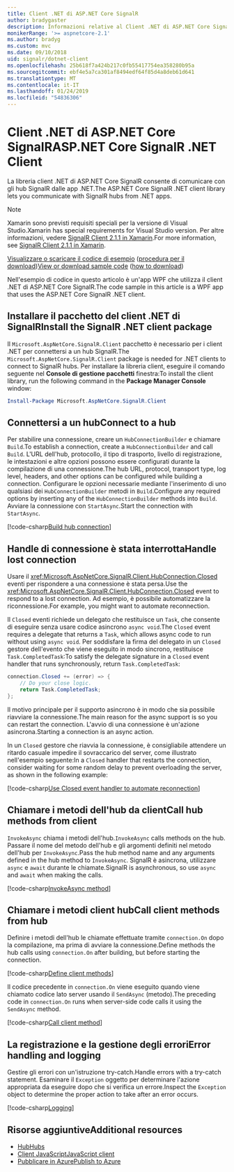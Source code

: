 ```yaml
---
title: Client .NET di ASP.NET Core SignalR
author: bradygaster
description: Informazioni relative al Client .NET di ASP.NET Core SignalR
monikerRange: '>= aspnetcore-2.1'
ms.author: bradyg
ms.custom: mvc
ms.date: 09/10/2018
uid: signalr/dotnet-client
ms.openlocfilehash: 25b618f7a424b217c0fb55417754ea358280b95a
ms.sourcegitcommit: ebf4e5a7ca301af8494edf64f85d4a8deb61d641
ms.translationtype: MT
ms.contentlocale: it-IT
ms.lasthandoff: 01/24/2019
ms.locfileid: "54836306"
---
```

# <a name="aspnet-core-signalr-net-client"></a><span data-ttu-id="64f4d-103">Client .NET di ASP.NET Core SignalR</span><span class="sxs-lookup"><span data-stu-id="64f4d-103">ASP.NET Core SignalR .NET Client</span></span>

<span data-ttu-id="64f4d-104">La libreria client .NET di ASP.NET Core SignalR consente di comunicare con gli hub SignalR dalle app .NET.</span><span class="sxs-lookup"><span data-stu-id="64f4d-104">The ASP.NET Core SignalR .NET client library lets you communicate with SignalR hubs from .NET apps.</span></span>

> [!NOTE]
> <span data-ttu-id="64f4d-105">Xamarin sono previsti requisiti speciali per la versione di Visual Studio.</span><span class="sxs-lookup"><span data-stu-id="64f4d-105">Xamarin has special requirements for Visual Studio version.</span></span> <span data-ttu-id="64f4d-106">Per altre informazioni, vedere [SignalR Client 2.1.1 in Xamarin](https://github.com/aspnet/Announcements/issues/305).</span><span class="sxs-lookup"><span data-stu-id="64f4d-106">For more information, see [SignalR Client 2.1.1 in Xamarin](https://github.com/aspnet/Announcements/issues/305).</span></span>

<span data-ttu-id="64f4d-107">[Visualizzare o scaricare il codice di esempio](https://github.com/aspnet/Docs/tree/master/aspnetcore/signalr/dotnet-client/sample) ([procedura per il download](xref:index#how-to-download-a-sample))</span><span class="sxs-lookup"><span data-stu-id="64f4d-107">[View or download sample code](https://github.com/aspnet/Docs/tree/master/aspnetcore/signalr/dotnet-client/sample) ([how to download](xref:index#how-to-download-a-sample))</span></span>

<span data-ttu-id="64f4d-108">Nell'esempio di codice in questo articolo è un'app WPF che utilizza il client .NET di ASP.NET Core SignalR.</span><span class="sxs-lookup"><span data-stu-id="64f4d-108">The code sample in this article is a WPF app that uses the ASP.NET Core SignalR .NET client.</span></span>

## <a name="install-the-signalr-net-client-package"></a><span data-ttu-id="64f4d-109">Installare il pacchetto del client .NET di SignalR</span><span class="sxs-lookup"><span data-stu-id="64f4d-109">Install the SignalR .NET client package</span></span>

<span data-ttu-id="64f4d-110">Il `Microsoft.AspNetCore.SignalR.Client` pacchetto è necessario per i client .NET per connettersi a un hub SignalR.</span><span class="sxs-lookup"><span data-stu-id="64f4d-110">The `Microsoft.AspNetCore.SignalR.Client` package is needed for .NET clients to connect to SignalR hubs.</span></span> <span data-ttu-id="64f4d-111">Per installare la libreria client, eseguire il comando seguente nel **Console di gestione pacchetti** finestra:</span><span class="sxs-lookup"><span data-stu-id="64f4d-111">To install the client library, run the following command in the **Package Manager Console** window:</span></span>

```powershell
Install-Package Microsoft.AspNetCore.SignalR.Client
```

## <a name="connect-to-a-hub"></a><span data-ttu-id="64f4d-112">Connettersi a un hub</span><span class="sxs-lookup"><span data-stu-id="64f4d-112">Connect to a hub</span></span>

<span data-ttu-id="64f4d-113">Per stabilire una connessione, creare un `HubConnectionBuilder` e chiamare `Build`.</span><span class="sxs-lookup"><span data-stu-id="64f4d-113">To establish a connection, create a `HubConnectionBuilder` and call `Build`.</span></span> <span data-ttu-id="64f4d-114">L'URL dell'hub, protocollo, il tipo di trasporto, livello di registrazione, le intestazioni e altre opzioni possono essere configurati durante la compilazione di una connessione.</span><span class="sxs-lookup"><span data-stu-id="64f4d-114">The hub URL, protocol, transport type, log level, headers, and other options can be configured while building a connection.</span></span> <span data-ttu-id="64f4d-115">Configurare le opzioni necessarie mediante l'inserimento di uno qualsiasi dei `HubConnectionBuilder` metodi in `Build`.</span><span class="sxs-lookup"><span data-stu-id="64f4d-115">Configure any required options by inserting any of the `HubConnectionBuilder` methods into `Build`.</span></span> <span data-ttu-id="64f4d-116">Avviare la connessione con `StartAsync`.</span><span class="sxs-lookup"><span data-stu-id="64f4d-116">Start the connection with `StartAsync`.</span></span>

[!code-csharp[Build hub connection](dotnet-client/sample/signalrchatclient/MainWindow.xaml.cs?name=snippet_MainWindowClass&highlight=15-17,39)]

## <a name="handle-lost-connection"></a><span data-ttu-id="64f4d-117">Handle di connessione è stata interrotta</span><span class="sxs-lookup"><span data-stu-id="64f4d-117">Handle lost connection</span></span>

<span data-ttu-id="64f4d-118">Usare il <xref:Microsoft.AspNetCore.SignalR.Client.HubConnection.Closed> eventi per rispondere a una connessione è stata persa.</span><span class="sxs-lookup"><span data-stu-id="64f4d-118">Use the <xref:Microsoft.AspNetCore.SignalR.Client.HubConnection.Closed> event to respond to a lost connection.</span></span> <span data-ttu-id="64f4d-119">Ad esempio, è possibile automatizzare la riconnessione.</span><span class="sxs-lookup"><span data-stu-id="64f4d-119">For example, you might want to automate reconnection.</span></span>

<span data-ttu-id="64f4d-120">Il `Closed` eventi richiede un delegato che restituisce un `Task`, che consente di eseguire senza usare codice asincrono `async void`.</span><span class="sxs-lookup"><span data-stu-id="64f4d-120">The `Closed` event requires a delegate that returns a `Task`, which allows async code to run without using `async void`.</span></span> <span data-ttu-id="64f4d-121">Per soddisfare la firma del delegato in un `Closed` gestore dell'evento che viene eseguito in modo sincrono, restituisce `Task.CompletedTask`:</span><span class="sxs-lookup"><span data-stu-id="64f4d-121">To satisfy the delegate signature in a `Closed` event handler that runs synchronously, return `Task.CompletedTask`:</span></span>

```csharp
connection.Closed += (error) => {
    // Do your close logic.
    return Task.CompletedTask;
};
```

<span data-ttu-id="64f4d-122">Il motivo principale per il supporto asincrono è in modo che sia possibile riavviare la connessione.</span><span class="sxs-lookup"><span data-stu-id="64f4d-122">The main reason for the async support is so you can restart the connection.</span></span> <span data-ttu-id="64f4d-123">L'avvio di una connessione è un'azione asincrona.</span><span class="sxs-lookup"><span data-stu-id="64f4d-123">Starting a connection is an async action.</span></span>

<span data-ttu-id="64f4d-124">In un `Closed` gestore che riavvia la connessione, è consigliabile attendere un ritardo casuale impedire il sovraccarico del server, come illustrato nell'esempio seguente:</span><span class="sxs-lookup"><span data-stu-id="64f4d-124">In a `Closed` handler that restarts the connection, consider waiting for some random delay to prevent overloading the server, as shown in the following example:</span></span>

[!code-csharp[Use Closed event handler to automate reconnection](dotnet-client/sample/signalrchatclient/MainWindow.xaml.cs?name=snippet_ClosedRestart)]

## <a name="call-hub-methods-from-client"></a><span data-ttu-id="64f4d-125">Chiamare i metodi dell'hub da client</span><span class="sxs-lookup"><span data-stu-id="64f4d-125">Call hub methods from client</span></span>

<span data-ttu-id="64f4d-126">`InvokeAsync` chiama i metodi dell'hub.</span><span class="sxs-lookup"><span data-stu-id="64f4d-126">`InvokeAsync` calls methods on the hub.</span></span> <span data-ttu-id="64f4d-127">Passare il nome del metodo dell'hub e gli argomenti definiti nel metodo dell'hub per `InvokeAsync`.</span><span class="sxs-lookup"><span data-stu-id="64f4d-127">Pass the hub method name and any arguments defined in the hub method to `InvokeAsync`.</span></span> <span data-ttu-id="64f4d-128">SignalR è asincrona, utilizzare `async` e `await` durante le chiamate.</span><span class="sxs-lookup"><span data-stu-id="64f4d-128">SignalR is asynchronous, so use `async` and `await` when making the calls.</span></span>

[!code-csharp[InvokeAsync method](dotnet-client/sample/signalrchatclient/MainWindow.xaml.cs?name=snippet_InvokeAsync)]

## <a name="call-client-methods-from-hub"></a><span data-ttu-id="64f4d-129">Chiamare i metodi client hub</span><span class="sxs-lookup"><span data-stu-id="64f4d-129">Call client methods from hub</span></span>

<span data-ttu-id="64f4d-130">Definire i metodi dell'hub le chiamate effettuate tramite `connection.On` dopo la compilazione, ma prima di avviare la connessione.</span><span class="sxs-lookup"><span data-stu-id="64f4d-130">Define methods the hub calls using `connection.On` after building, but before starting the connection.</span></span>

[!code-csharp[Define client methods](dotnet-client/sample/signalrchatclient/MainWindow.xaml.cs?name=snippet_ConnectionOn)]

<span data-ttu-id="64f4d-131">Il codice precedente in `connection.On` viene eseguito quando viene chiamato codice lato server usando il `SendAsync` (metodo).</span><span class="sxs-lookup"><span data-stu-id="64f4d-131">The preceding code in `connection.On` runs when server-side code calls it using the `SendAsync` method.</span></span>

[!code-csharp[Call client method](dotnet-client/sample/signalrchat/hubs/chathub.cs?name=snippet_SendMessage)]

## <a name="error-handling-and-logging"></a><span data-ttu-id="64f4d-132">La registrazione e la gestione degli errori</span><span class="sxs-lookup"><span data-stu-id="64f4d-132">Error handling and logging</span></span>

<span data-ttu-id="64f4d-133">Gestire gli errori con un'istruzione try-catch.</span><span class="sxs-lookup"><span data-stu-id="64f4d-133">Handle errors with a try-catch statement.</span></span> <span data-ttu-id="64f4d-134">Esaminare il `Exception` oggetto per determinare l'azione appropriata da eseguire dopo che si verifica un errore.</span><span class="sxs-lookup"><span data-stu-id="64f4d-134">Inspect the `Exception` object to determine the proper action to take after an error occurs.</span></span>

[!code-csharp[Logging](dotnet-client/sample/signalrchatclient/MainWindow.xaml.cs?name=snippet_ErrorHandling)]

## <a name="additional-resources"></a><span data-ttu-id="64f4d-135">Risorse aggiuntive</span><span class="sxs-lookup"><span data-stu-id="64f4d-135">Additional resources</span></span>

* [<span data-ttu-id="64f4d-136">Hub</span><span class="sxs-lookup"><span data-stu-id="64f4d-136">Hubs</span></span>](xref:signalr/hubs)
* [<span data-ttu-id="64f4d-137">Client JavaScript</span><span class="sxs-lookup"><span data-stu-id="64f4d-137">JavaScript client</span></span>](xref:signalr/javascript-client)
* [<span data-ttu-id="64f4d-138">Pubblicare in Azure</span><span class="sxs-lookup"><span data-stu-id="64f4d-138">Publish to Azure</span></span>](xref:signalr/publish-to-azure-web-app)

